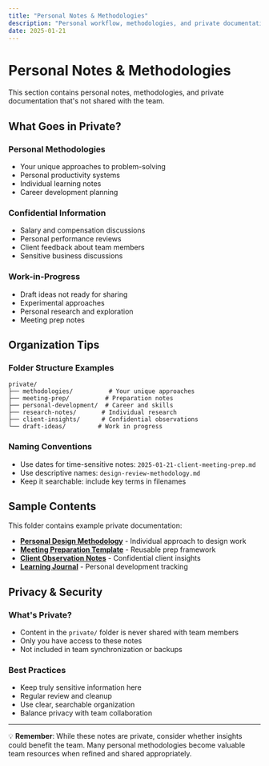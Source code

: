 ```yaml
---
title: "Personal Notes & Methodologies"
description: "Personal workflow, methodologies, and private documentation"
date: 2025-01-21
---
```


# Personal Notes & Methodologies

This section contains personal notes, methodologies, and private documentation that's not shared with the team.

## What Goes in Private?

### Personal Methodologies
- Your unique approaches to problem-solving
- Personal productivity systems
- Individual learning notes
- Career development planning

### Confidential Information
- Salary and compensation discussions
- Personal performance reviews
- Client feedback about team members
- Sensitive business discussions

### Work-in-Progress
- Draft ideas not ready for sharing
- Experimental approaches
- Personal research and exploration
- Meeting prep notes

## Organization Tips

### Folder Structure Examples
```
private/
├── methodologies/          # Your unique approaches
├── meeting-prep/          # Preparation notes
├── personal-development/  # Career and skills
├── research-notes/       # Individual research
├── client-insights/      # Confidential observations
└── draft-ideas/         # Work in progress
```

### Naming Conventions
- Use dates for time-sensitive notes: `2025-01-21-client-meeting-prep.md`
- Use descriptive names: `design-review-methodology.md`
- Keep it searchable: include key terms in filenames

## Sample Contents

This folder contains example private documentation:
- **[Personal Design Methodology](./design-methodology.md)** - Individual approach to design work
- **[Meeting Preparation Template](./meeting-prep-template.md)** - Reusable prep framework
- **[Client Observation Notes](./client-insights.md)** - Confidential client insights
- **[Learning Journal](./learning-journal.md)** - Personal development tracking

## Privacy & Security

### What's Private?
- Content in the `private/` folder is never shared with team members
- Only you have access to these notes
- Not included in team synchronization or backups

### Best Practices
- Keep truly sensitive information here
- Regular review and cleanup
- Use clear, searchable organization
- Balance privacy with team collaboration

---

💡 **Remember**: While these notes are private, consider whether insights could benefit the team. Many personal methodologies become valuable team resources when refined and shared appropriately.